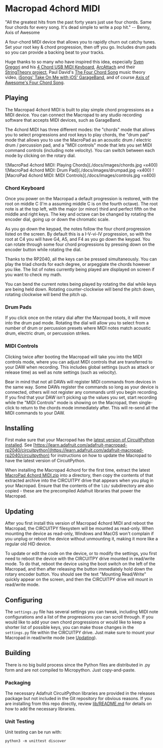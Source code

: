 # Macropad 4chord MIDI

"All the greatest hits from the past forty years just use four chords. Same four chords for every song. It's dead simple to write a pop hit."
 -- Benny, Axis of Awesome

A four-chord MIDI device that allows you to rapidly churn out catchy tunes.
Set your root key & chord progression, then off you go. Includes drum pads
so you can provide a backing beat to your tracks.

Huge thanks to so many who have inspired this idea, especially
[Sven Gregori](https://github.com/sgreg) and his
[4 Chord USB MIDI Keyboard](https://hackaday.io/project/26078-4chord-midi),
[ArcAttach](https://youtu.be/d2OsF86fcKQ) and their
[StringTheory project](https://arcattack.com/stringtheory/),
Paul David's [The Four Chord Song](https://youtu.be/6U8-Y7DEzOE) music theory video,
[iSongs' Take On Me with iOS' GarageBand](https://youtu.be/U3aiBukp_E4),
and of course [Axis of Awesome's Four Chord Song](https://youtu.be/5pidokakU4I).


## Playing

The Macropad 4chord MIDI is built to play simple chord progressions as a MIDI
device. You can connect the Macropad to any studio recording software that
accepts MIDI devices, such as GarageBand.

The 4chord MIDI has three different modes: the "chords" mode that allows you
to select progressions and root keys to play chords, the "drum pad" mode that
allows you to use the MacroPad as an acoustic drum / electric drum /
percussion pad, and a "MIDI controls" mode that lets you set MIDI command
controls (including note velocity). You can switch between each mode by
clicking on the rotary dial.

![MacroPad 4chord MIDI: Playing Chords](./docs/images/chords.jpg =x400)
![MacroPad 4chord MIDI: Drum Pad](./docs/images/drumpad.jpg =x400)
![MacroPad 4chord MIDI: MIDI Controls](./docs/images/controls.jpg =x400)

### Chord Keyboard

Once you power on the Macropad a default progression is restored, with the root
on middle C (I'm a assuming middle C is on the fourth octave). The root note
is at the top left, with the major (or minor) third and perfect fifth on the
middle and right keys. The key and octave can be changed by rotating the
encoder dial, going up or down the chromatic scale.

As you go down the keypad, the notes follow the four chord progression listed
on the screen. By default this is a I-V-vi-IV progression, so with the root
at C4 you will have G4, A5, and F4 as you go down the keypad. You can rotate
through some four chord progressions by pressing down on the encoder button
while rotating the dial.

Thanks to the RP2040, all the keys can be pressed simultaneously. You can
play the triad chords for each degree, or arpeggiate the chords however
you like. The list of notes currently being played are displayed on screen
if you want to check my math.

You can bend the current notes being played by rotating the dial while keys
are being held down. Rotating counter-clockwise will bend the pitch down,
rotating clockwise will bend the pitch up.

### Drum Pads

If you click once on the rotary dial after the Macropad boots, it will move
into the drum pad mode. Rotating the dial will allow you to select from
a number of drum or percussion presets where MIDI notes match acoustic drum,
electric drum, or percussion strikes.

### MIDI Controls

Clicking twice after booting the Macropad will take you into the MIDI controls
mode, where you can adjust MIDI controls that are transferred to your DAW
when recording. This includes global settings (such as attack or release time)
as well as note settings (such as velocity).

Bear in mind that not all DAWs will register MIDI commands from devices in the
same way. Some DAWs register the commands so long as your device is connected,
others will not register any commands until you begin recording. If you find
that your DAW isn't picking up the values you set, start recording while the
"MIDI Controls" mode is showing on the Macropad, then single-click to return
to the chords mode immediately after. This will re-send all the MIDI commands
to your DAW.


## Installing

First make sure that your Macropad has the
[latest version of CircuitPython installed](https://circuitpython.org/board/adafruit_macropad_rp2040/).
See [https://learn.adafruit.com/adafruit-macropad-rp2040/circuitpython](https://learn.adafruit.com/adafruit-macropad-rp2040/circuitpython)
for instructions on how to update the Macropad to have the latest version of
CircuitPython.

When installing the Macropad 4chord for the first time, extract the latest
[MacroPad 4chord MIDI.zip](https://github.com/deckerego/Macropad_4chord_MIDI/releases/latest)
into a directory, then copy the contents of that extracted archive
into the CIRCUITPY drive that appears when you plug in your Macropad.
Ensure that the contents of the `lib/` subdirectory are also copied - these are
the precompiled Adafruit libraries that power the Macropad.


## Updating

After you first install this version of Macropad 4chord MIDI and reboot the Macropad,
the CIRCUITPY filesystem will be mounted as read-only. When mounting the device
as read-only, Windows and MacOS won't complain if you unplug or reboot the device
without unmounting it, making it more like a regular old HID device.

To update or edit the code on the device, or to modify the settings, you first
need to reboot the device with the CIRCUITPY drive mounted in read/write mode.
To do that, reboot the device using the boot switch on the left of the
Macropad, and then after releasing the button immediately hold down the
rotary encoder button. You should see the text "Mounting Read/Write" quickly
appear on the screen, and then the CIRCUITPY drive will mount in read/write mode.


## Configuring

The `settings.py` file has several settings you can tweak, including
MIDI note configurations and a list of the progressions you can scroll through.
If you would like to add your own chord progressions or would like to keep a
shorter list of possible keys, you can make those changes in the `settings.py`
file within the CIRCUITPY drive. Just make sure to mount your Macropad
in read/write mode (see [Updating](#updating)).


## Building

There is no big build process since the Python files are distributed in
.py form and are not compiled to Micropython. Just copy-and-paste.

### Packaging

The necessary Adafruit CircuitPython libraries are provided in the
releases package but not included in the Git repository for obvious reasons.
If you are installing from this repo directly, review
[lib/README.md](./lib/README.md) for details on how to add the
necessary libraries.

### Unit Testing

Unit testing can be run with:

    python3 -m unittest discover
